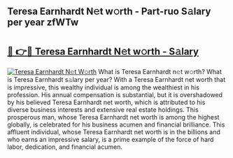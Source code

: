 ## Teresa Earnhardt N𝚎t w𝚘rth - Part-ruo S𝚊lary per year zfWTw

# <h2><a href="http://gc00sx.nevu.top/?p=Teresa+Earnhardt">🔗 👉🔴 Teresa Earnhardt N𝚎t w𝚘rth - S𝚊lary</a></h2>

[![Teresa Earnhardt N𝚎t W𝚘rth](https://i.imgur.com/Oavwk0R.jpeg)](http://gc00sx.nevu.top/?p=Teresa+Earnhardt)
What is Teresa Earnhardt n𝚎t w𝚘rth? What is Teresa Earnhardt s𝚊lary per year?
With a Teresa Earnhardt net worth that is impressive, this wealthy individual is among the wealthiest in his profession. His annual compensation is substantial, but it is overshadowed by his believed Teresa Earnhardt net worth, which is attributed to his diverse business interests and extensive real estate holdings. This prosperous man, whose Teresa Earnhardt net worth is among the highest globally, is celebrated for his business acumen and financial brilliance. This affluent individual, whose Teresa Earnhardt net worth is in the billions and who earns an impressive salary, is a prime example of the force of hard labor, dedication, and financial acumen.
